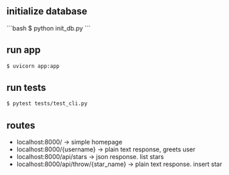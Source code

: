 <h2>initialize database</h2>
```bash
$ python init_db.py
```
<h2>run app</h2>

```bash
$ uvicorn app:app
```
<h2>run tests</h2>

```bash
$ pytest tests/test_cli.py
```
<h2>routes</h2>
<ul>
 <li>localhost:8000/ -> simple homepage</li>
 <li>localhost:8000/{username} -> plain text response, greets user</li>
 <li>localhost:8000/api/stars -> json response. list stars</li>
 <li>localhost:8000/api/throw/{star_name} -> plain text response. insert star</li>
</ul>

